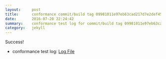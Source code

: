 ```yaml
---
layout:     post
title:      conformance commit/build tag 09981011e97eb63cad217d7e2def4539e74e81c7
date:       2016-07-20 22:24:42
summary:    conformance test log for commit/build tag 09981011e97eb63cad217d7e2def4539e74e81c7.
category:   jekyll
---
```


Success!

- conformance test log: [Log File](http://s3-us-west-2.amazonaws.com/kraken-e2e-logs/conformance/kraken_09981011e97eb63cad217d7e2def4539e74e81c7/build-log.txt)
